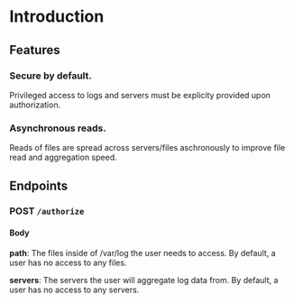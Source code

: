 # Introduction

## Features
### Secure by default.
Privileged access to logs and servers must be explicity provided upon authorization.

### Asynchronous reads.
Reads of files are spread across servers/files aschronously to improve file read and aggregation speed.

## Endpoints
### **POST** `/authorize`
#### Body
**path**: The files inside of /var/log the user needs to access. By default, a user has no access to any files.

**servers**: The servers the user will aggregate log data from. By default, a user has no access to any servers.
